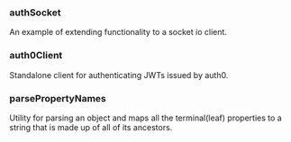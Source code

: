 ### authSocket
An example of extending functionality to a socket io client.


### auth0Client
Standalone client for authenticating JWTs issued by auth0.


### parsePropertyNames
Utility for parsing an object and maps all the terminal(leaf) properties
to a string that is made up of all of its ancestors.